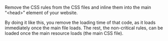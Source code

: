 Remove the CSS rules from the CSS files and inline them into the main “&lt;head&gt;” element of your website.

By doing it like this, you remove the loading time of that code, as it loads immediately once the main file loads. The rest, the non-critical rules, can be loaded once the main resource loads (the main CSS file).
